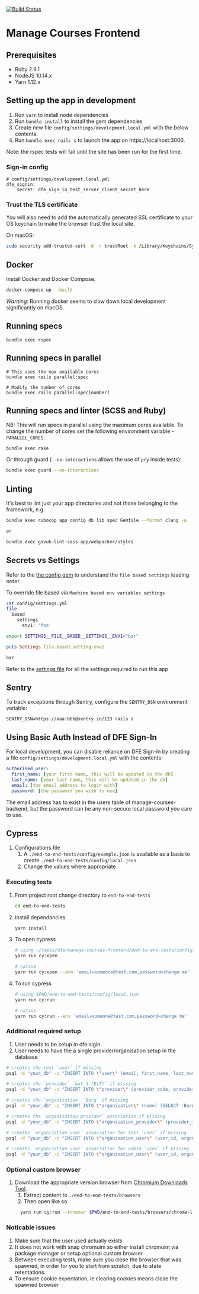 [![Build Status](https://dfe-ssp.visualstudio.com/Become-A-Teacher/_apis/build/status/Find/manage-courses-frontend?branchName=master)](https://dfe-ssp.visualstudio.com/Become-A-Teacher/_build/latest?definitionId=29&branchName=master)

# Manage Courses Frontend

## Prerequisites

- Ruby 2.6.1
- NodeJS 10.14.x
- Yarn 1.12.x

## Setting up the app in development

1. Run `yarn` to install node dependencies
2. Run `bundle install` to install the gem dependencies
3. Create new file `config/settings/development.local.yml` with the below contents.
4. Run `bundle exec rails s` to launch the app on https://localhost:3000.

Note: the rspec tests will fail until the site has been run for the first time.

### Sign-in config

```
# config/settings/development.local.yml
dfe_signin:
    secret: dfe_sign_in_test_server_client_secret_here
```

### Trust the TLS certificate

You will also need to add the automatically generated SSL certificate to your OS keychain to make the browser trust the local site.

On macOS:

```bash
sudo security add-trusted-cert -d -r trustRoot -k /Library/Keychains/System.keychain config/localhost/https/localhost.crt
```

## Docker

Install Docker and Docker Compose.

```bash
docker-compose up --build
```

_Warning_: Running docker seems to slow down local development significantly on macOS.


## Running specs

```
bundle exec rspec
```

## Running specs in parallel

```
# This uses the max available cores
bundle exec rails parallel:spec

# Modify the number of cores
bundle exec rails parallel:spec[number]
```

## Running specs and linter (SCSS and Ruby)

NB: This will run specs in parallel using the maximum cores available. To change
the number of cores set the following environment variable -
`PARALLEL_CORES`.

```
bundle exec rake
```

Or through guard (`--no-interactions` allows the use of `pry` inside tests):

```bash
bundle exec guard --no-interactions
```

## Linting

It's best to lint just your app directories and not those belonging to the framework, e.g.

```bash
bundle exec rubocop app config db lib spec Gemfile --format clang -a

or

bundle exec govuk-lint-sass app/webpacker/styles
```

## Secrets vs Settings

Refer to the [the config gem](https://github.com/railsconfig/config#accessing-the-settings-object) to understand the `file based settings` loading order.

To override file based via `Machine based env variables settings`

```bash
cat config/settings.yml
file
  based
    settings
      env1: 'foo'
```

```bash
export SETTINGS__FILE__BASED__SETTINGS__ENV1="bar"
```

```ruby
puts Settings.file.based.setting.env1

bar
```

Refer to the [settings file](config/settings.yml) for all the settings required to run this app

## Sentry

To track exceptions through Sentry, configure the `SENTRY_DSN` environment variable:

```
SENTRY_DSN=https://aaa:bbb@sentry.io/123 rails s
```


## Using Basic Auth Instead of DFE Sign-In

For local development, you can disable reliance on DFE Sign-In by creating a
file `config/settings/development.local.yml` with the contents:

```yaml
authorised_user:
  first_name: [your first name, this will be updated in the db]
  last_name: [your last name, this will be updated in the db]
  email: [the email address to login with]
  password: [the password you wish to use]
```

The email address has to exist in the users table of manage-courses-backend, but
the password can be any non-secure local password you care to use.

## Cypress

1. Configurations file
   1. A `./end-to-end-tests/config/example.json` is available as a basis to create `./end-to-end-tests/config/local.json`
   1. Change the values where appropriate

### Executing tests

1. From project root change directory to `end-to-end-tests`
    ``` bash
    cd end-to-end-tests
    ```
2. install dependancies
    ``` bash
    yarn install
    ```

3. To open cypress
    ``` bash
    # using ~/repos/dfe/manage-courses-frontend/end-to-end-tests/config/local.json
    yarn run cy:open
    ```

    ``` bash
    # native
    yarn run cy:open --env 'email=someone@test.com,password=change me'
    ```

4. To run cypress
    ``` bash
    # using $PWD/end-to-end-tests/config/local.json
    yarn run cy:run
    ```

    ``` bash
    # native
    yarn run cy:run --env 'email=someone@test.com,password=change me'
    ```

### Additional required setup
1. User needs to be setup in dfe sigin
2. User needs to have the a single provider/organisation setup in the database

```bash
# creates the test `user` if missing
psql -d "your_db" -c "INSERT INTO \"user\" (email, first_name, last_name, state, accept_terms_date_utc) VALUES ('someone@test.com', 'integration', 'tests', 'transitioned', current_timestamp) ON CONFLICT (email) DO nothing;"

# creates the `provider` `bat 1 (B1T)` if missing
psql -d "your_db" -c "INSERT INTO \"provider\" (provider_code, provider_name, recruitment_cycle_id, scheme_member, provider_type, accrediting_provider) VALUES ('B1T', 'bat 1', (SELECT id FROM \"recruitment_cycle\" ORDER BY year DESC limit 1), 'N', 'O', 'Y') ON CONFLICT (provider_code, recruitment_cycle_id) DO nothing;"

# creates the `organisation` `Borg` if missing
psql -d "your_db" -c "INSERT INTO \"organisation\" (name) (SELECT 'Borg' WHERE NOT EXISTS (SELECT id FROM \"organisation\" WHERE name = 'Borg'));"

# creates the `organisation_provider` association if missing
psql -d "your_db" -c "INSERT INTO \"organisation_provider\" (provider_id, organisation_id) (SELECT (SELECT id FROM \"provider\" WHERE provider_code = 'B1T' AND recruitment_cycle_id = (SELECT id FROM \"recruitment_cycle\" ORDER BY year DESC limit 1)), (SELECT id FROM organisation WHERE name = 'Borg') WHERE NOT EXISTS (SELECT * FROM \"organisation_provider\" WHERE provider_id=(SELECT id FROM \"provider\" WHERE provider_code = 'B1T' AND recruitment_cycle_id = (SELECT id FROM \"recruitment_cycle\" ORDER BY year DESC limit 1)) AND organisation_id = (SELECT id FROM \"organisation\" WHERE name = 'Borg')));"

# creates `organisation_user` association for test `user` if missing
psql -d "your_db" -c "INSERT INTO \"organisation_user\" (user_id, organisation_id) SELECT ( SELECT id FROM \"user\" WHERE email = 'someone@test.com'), (SELECT id FROM \"organisation\" WHERE name = 'Borg') ON CONFLICT (user_id, organisation_id) DO nothing;"

# creates `organisation_user` association for admin `user` if missing
psql -d "your_db" -c "INSERT INTO \"organisation_user\" (user_id, organisation_id) SELECT id, (SELECT id FROM \"organisation\" WHERE name = 'Borg') FROM \"user\" WHERE admin = TRUE ON CONFLICT (user_id, organisation_id) DO nothing;"

```


### Optional custom browser
1. Download the appropriate version browser from [Chromium Downloads Tool](https://chromium.cypress.io/).
    1. Extract content to `./end-to-end-tests/browsers`
    2. Then open like so
      ``` bash
        yarn run cy:run --browser $PWD/end-to-end-tests/browsers/chrome-linux/chrome
      ```

### Noticable issues
1. Make sure that the user used actually exists
2. It does not work with snap chromuim so either install chromuim via package manager or setup optional custom browser
3. Between executing tests, make sure you close the browser that was spawned, in order for you to start from scratch, due to state retentations.
4. To ensure cookie expectation, ie clearing cookies means close the spawned browser
